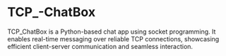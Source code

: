 # TCP_-ChatBox
TCP_ChatBox is a Python-based chat app using socket programming. It enables real-time messaging over reliable TCP connections, showcasing efficient client-server communication and seamless interaction.
